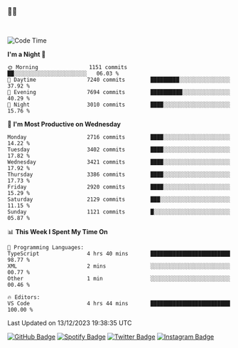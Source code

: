 ### 🤙🍺

<!-- <a href="https://github-readme-stats.vercel.app/api?username=hzak2xx&count_private=true&show_icons=true&theme=dracula">
  <img align="center" src="https://github-readme-stats.vercel.app/api?username=hzak2xx&count_private=true&show_icons=true&theme=dracula" />
</a>
</br> -->
</br>

<!--START_SECTION:waka-->
![Code Time](http://img.shields.io/badge/Code%20Time-2%2C943%20hrs%2046%20mins-blue)

**I'm a Night 🦉** 

```text
🌞 Morning                1151 commits        ██░░░░░░░░░░░░░░░░░░░░░░░   06.03 % 
🌆 Daytime                7240 commits        █████████░░░░░░░░░░░░░░░░   37.92 % 
🌃 Evening                7694 commits        ██████████░░░░░░░░░░░░░░░   40.29 % 
🌙 Night                  3010 commits        ████░░░░░░░░░░░░░░░░░░░░░   15.76 % 
```
📅 **I'm Most Productive on Wednesday** 

```text
Monday                   2716 commits        ████░░░░░░░░░░░░░░░░░░░░░   14.22 % 
Tuesday                  3402 commits        ████░░░░░░░░░░░░░░░░░░░░░   17.82 % 
Wednesday                3421 commits        ████░░░░░░░░░░░░░░░░░░░░░   17.92 % 
Thursday                 3386 commits        ████░░░░░░░░░░░░░░░░░░░░░   17.73 % 
Friday                   2920 commits        ████░░░░░░░░░░░░░░░░░░░░░   15.29 % 
Saturday                 2129 commits        ███░░░░░░░░░░░░░░░░░░░░░░   11.15 % 
Sunday                   1121 commits        █░░░░░░░░░░░░░░░░░░░░░░░░   05.87 % 
```


📊 **This Week I Spent My Time On** 

```text
💬 Programming Languages: 
TypeScript               4 hrs 40 mins       █████████████████████████   98.77 % 
XML                      2 mins              ░░░░░░░░░░░░░░░░░░░░░░░░░   00.77 % 
Other                    1 min               ░░░░░░░░░░░░░░░░░░░░░░░░░   00.46 % 

🔥 Editors: 
VS Code                  4 hrs 44 mins       █████████████████████████   100.00 % 
```


 Last Updated on 13/12/2023 19:38:35 UTC
<!--END_SECTION:waka-->

[![GitHub Badge](https://img.shields.io/badge/GitHub-100000?style=for-the-badge&logo=github&logoColor=white)](https://github.com/hzak2xx)
[![Spotify Badge](https://img.shields.io/badge/Spotify-1ED760?&style=for-the-badge&logo=spotify&logoColor=white)](https://open.spotify.com/user/uf90s6sbbh75a1mt44clkhkvf)
[![Twitter Badge](https://img.shields.io/badge/Twitter-1DA1F2?style=for-the-badge&logo=twitter&logoColor=white)](https://twitter.com/hzak2xx)
[![Instagram Badge](https://img.shields.io/badge/Instagram-E4405F?style=for-the-badge&logo=instagram&logoColor=white)](https://www.instagram.com/hzak2xx/)

